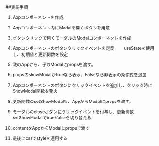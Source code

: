 ##実装手順

1. Appコンポーネントを作成

2. Appコンポーネント内にModalを開くボタンを用意

3. ボタンクリックで開くモーダルのModalコンポーネントを作成

4. Appコンポーネントのボタンクリックイベントを定義
　　useStateを使用し、初期値と更新関数を設定

5. 親のAppから、子のModalにpropsを渡す。

6. propsのshowModalがtrueなら表示、Falseなら非表示の条件式を追加

7. Appコンポーネントのボタンにクリックイベントを追加し、クリック時にShowModal関数を発火

8. 更新関数のsetShowModalも、AppからModalにpropsを渡す。

9. モーダルのcloseボタンにクリックイベントを付与し、更新関数setShowModalでtrue/falseを切り替える

10. contentをAppからModalにpropsで渡す

11. 最後にcssでstyleを適用する


